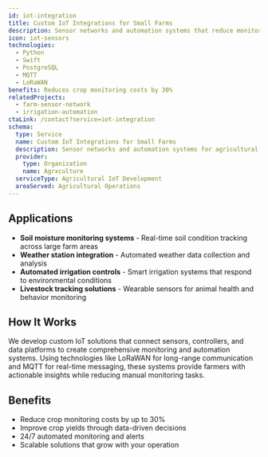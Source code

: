 ```yaml
---
id: iot-integration
title: Custom IoT Integrations for Small Farms
description: Sensor networks and automation systems that reduce monitoring costs by 30% while improving crop yields through real-time data collection.
icon: iot-sensors
technologies:
  - Python
  - Swift
  - PostgreSQL
  - MQTT
  - LoRaWAN
benefits: Reduces crop monitoring costs by 30%
relatedProjects:
  - farm-sensor-network
  - irrigation-automation
ctaLink: /contact?service=iot-integration
schema:
  type: Service
  name: Custom IoT Integrations for Small Farms
  description: Sensor networks and automation systems for agricultural monitoring and control
  provider:
    type: Organization
    name: Agrxculture
  serviceType: Agricultural IoT Development
  areaServed: Agricultural Operations
---
```


## Applications

- **Soil moisture monitoring systems** - Real-time soil condition tracking across large farm areas
- **Weather station integration** - Automated weather data collection and analysis
- **Automated irrigation controls** - Smart irrigation systems that respond to environmental conditions
- **Livestock tracking solutions** - Wearable sensors for animal health and behavior monitoring

## How It Works

We develop custom IoT solutions that connect sensors, controllers, and data platforms to create comprehensive monitoring and automation systems. Using technologies like LoRaWAN for long-range communication and MQTT for real-time messaging, these systems provide farmers with actionable insights while reducing manual monitoring tasks.

## Benefits

- Reduce crop monitoring costs by up to 30%
- Improve crop yields through data-driven decisions
- 24/7 automated monitoring and alerts
- Scalable solutions that grow with your operation
